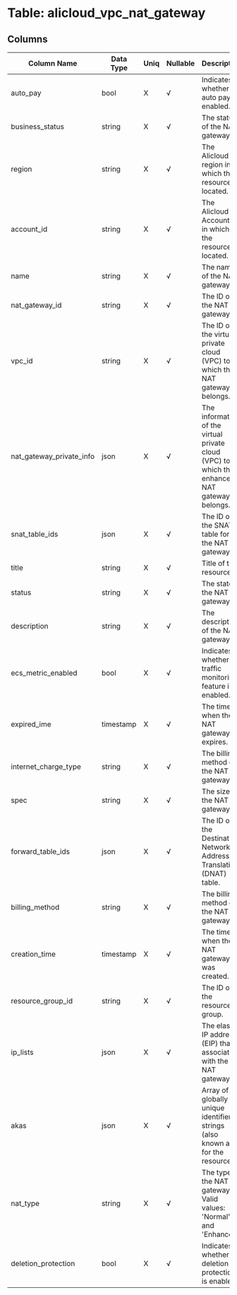 # Table: alicloud_vpc_nat_gateway

## Columns 

|  Column Name   |  Data Type  | Uniq | Nullable | Description | 
|  ----  | ----  | ----  | ----  | ---- | 
| auto_pay | bool | X | √ | Indicates whether auto pay is enabled. | 
| business_status | string | X | √ | The status of the NAT gateway. | 
| region | string | X | √ | The Alicloud region in which the resource is located. | 
| account_id | string | X | √ | The Alicloud Account ID in which the resource is located. | 
| name | string | X | √ | The name of the NAT gateway. | 
| nat_gateway_id | string | X | √ | The ID of the NAT gateway. | 
| vpc_id | string | X | √ | The ID of the virtual private cloud (VPC) to which the NAT gateway belongs. | 
| nat_gateway_private_info | json | X | √ | The information of the virtual private cloud (VPC) to which the enhanced NAT gateway belongs. | 
| snat_table_ids | json | X | √ | The ID of the SNAT table for the NAT gateway. | 
| title | string | X | √ | Title of the resource. | 
| status | string | X | √ | The state of the NAT gateway. | 
| description | string | X | √ | The description of the NAT gateway. | 
| ecs_metric_enabled | bool | X | √ | Indicates whether the traffic monitoring feature is enabled. | 
| expired_ime | timestamp | X | √ | The time when the NAT gateway expires. | 
| internet_charge_type | string | X | √ | The billing method of the NAT gateway. | 
| spec | string | X | √ | The size of the NAT gateway. | 
| forward_table_ids | json | X | √ | The ID of the Destination Network Address Translation (DNAT) table. | 
| billing_method | string | X | √ | The billing method of the NAT gateway. | 
| creation_time | timestamp | X | √ | The time when the NAT gateway was created. | 
| resource_group_id | string | X | √ | The ID of the resource group. | 
| ip_lists | json | X | √ | The elastic IP address (EIP) that is associated with the NAT gateway. | 
| akas | json | X | √ | Array of globally unique identifier strings (also known as) for the resource. | 
| nat_type | string | X | √ | The type of the NAT gateway. Valid values: 'Normal' and 'Enhanced'. | 
| deletion_protection | bool | X | √ | Indicates whether deletion protection is enabled. | 


